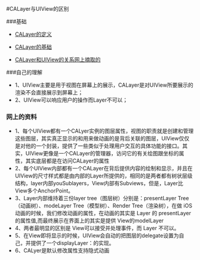 #CALayer与UIView的区别

###基础
- [CALayer的定义](http://www.jianshu.com/p/b51c484d9d8f)


- [CALayer的基础](http://www.jianshu.com/p/3328037b2ed2)

- [CALayer和UIView的关系网上摘取的](http://www.jianshu.com/p/6351116c2d19)

###自己的理解
- 1、UIView主要是用于视图在屏幕上的展示，CALayer是对UIView所要展示的渲染不会直接展示到屏幕上；
- 2、UIView可以响应用户的操作而Layer不可以；

### 网上的资料
- 1、每个UIView都有一个CALyer实例的图层属性，视图的职责就是创建和管理这些图层，其实真正显示的和用来做动画的是背后关联的图层，UIView仅仅是对他的一个封装，提供了一些类似于处理用户交互的具体功能的接口。其实，UIView更像是一个CALayer的管理器，访问它的有关绘图跟坐标的属性，其实底层都是在访问CALayer的属性
- 2、每个UIView内部都有一个CALayer在背后提供内容的绘制和显示，并且在UIView的尺寸样式都是由内部的Layer所提供的，相同的是两者都有树状层级结构，layer内部youSublayers，View内部有Subviews，但是，Layer比View多个AnchorPoint。
- 3、Layer内部维持着三份layer tree（图层树）分别是：presentLayer Tree（动画树）、modeLayer Tree（模型树）、Render Tree（渲染树），在做 iOS动画的时候，我们修改动画的属性，在动画的其实是 Layer 的 presentLayer的属性值,而最终展示在界面上的其实是提供 View的modelLayer
- 4、两者最明显的区别是 View可以接受并处理事件，而 Layer 不可以。
- 5、在View即将显示的时候，UIView会自动的把图层的delegate设置为自己，并提供了一个displayLayer：的实现。
- 6、CALyer是默认修改属性支持隐式动画








